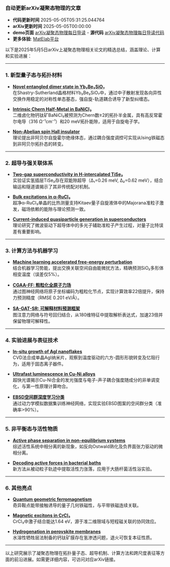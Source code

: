 ### 自动更新arXiv凝聚态物理的文章
  - **代码更新时间** 2025-05-05T05:31:25.044764
  - **arXiv更新时间** 2025-05-05T00:00:00
  - **demo页面** [arXiv凝聚态物理每日导读](https://iopwsy.github.io/arXiv_cond-mat/)  - **源代码** [arXiv凝聚态物理每日导读代码](https://github.com/iopwsy/arXiv_cond-mat/)
  - **更多体验**: [MatElab平台](https://in.iphy.ac.cn/eln/#/recday)

以下是2025年5月5日arXiv上凝聚态物理相关论文的精选总结，涵盖理论、计算和实验进展：

---

### **1. 新型量子态与拓扑材料**
- **[Novel entangled dimer state in Yb₂Be₂SiO₇](https://arxiv.org/abs/2505.00766)**  
  在Shastry-Sutherland晶格材料Yb₂Be₂SiO₇中，通过中子散射发现各向异性交换作用稳定的对称性单态基态，强自旋-轨道耦合诱导了新型纠缠态。

- **[Intrinsic Chern Half-Metal in BaNiCl₃](https://arxiv.org/abs/2505.00840)**  
  二维卤化物钙钛矿BaNiCl₃被预测为Chern数≥2的拓扑半金属，具有高反常霍尔电导（316 Ω⁻¹cm⁻¹）和20 meV拓扑能隙，适用于自旋电子学。

- **[Non-Abelian spin Hall insulator](https://arxiv.org/abs/2406.14617)**  
  理论提出非阿贝尔自旋霍尔绝缘体态，通过耦合强度调控可实现从Ising铁磁态到非阿贝尔拓扑态的转变。

---

### **2. 超导与强关联体系**
- **[Two-gap superconductivity in H-intercalated TiSe₂](https://arxiv.org/abs/2505.01334)**  
  实验证实氢插层TiSe₂存在双能隙超导（Δ₁=0.26 meV, Δ₂=0.62 meV），结合输运和隧道谱揭示了其非传统配对机制。

- **[Bulk excitations in α-RuCl₃](https://arxiv.org/abs/2505.00971)**  
  超净α-RuCl₃单晶的比热测量支持Kitaev量子自旋液体中的Majorana准粒子激发，磁场依赖的能隙与理论预测一致。

- **[Current-induced quasiparticle generation in superconductors](https://arxiv.org/abs/2505.00773)**  
  理论研究了微波驱动下超导体中的多光子辅助准粒子产生过程，对量子比特误差有重要影响。

---

### **3. 计算方法与机器学习**
- **[Machine learning accelerated free-energy perturbation](https://arxiv.org/abs/2505.00789)**  
  结合机器学习势能，提出交换关联空间自由能微扰方法，精确预测SiO₂多形体相变温度（误差仅5%）。

- **[CGAA-FF: 粗粒化全原子力场](https://arxiv.org/abs/2505.01058)**  
  通过图神经网络将原子坐标编码为粗粒化节点，实现计算效率22倍提升，保持力预测精度（RMSE 0.201 eV/Å）。

- **[SA-GAT-SR: 可解释材料预测框架](https://arxiv.org/abs/2505.00625)**  
  图注意力网络与符号回归结合，从180维特征中提取解析表达式，加速23倍并保留物理可解释性。

---

### **4. 实验进展与表征技术**
- **[In-situ growth of AgI nanoflakes](https://arxiv.org/abs/2505.01062)**  
  CVD法合成单晶AgI纳米片，观察到温度驱动的六方-圆形形貌转变及忆阻行为，适用于固态离子器件。

- **[Ultrafast luminescence in Cu-Ni alloys](https://arxiv.org/abs/2505.00905)**  
  超快光谱揭示Cu-Ni合金的发光强度与电子-声子耦合强度随成分的非单调变化，与第一性原理计算吻合。

- **[EBSD空间群深度学习分类](https://arxiv.org/abs/2504.21331)**  
  通过动力学模拟数据集训练神经网络，实现实验EBSD图案的空间群分类（准确率>90%）。

---

### **5. 非平衡态与活性物质**
- **[Active phase separation in non-equilibrium systems](https://arxiv.org/abs/2412.02854)**  
  综述活性系统中相分离的新现象，如反向Ostwald熟化及负界面张力驱动的微相分离。

- **[Decoding active forces in bacterial baths](https://arxiv.org/abs/2501.02236)**  
  新方法从被动粒子轨迹中提取活性力涨落，应用于大肠杆菌活性浴实验。

---

### **6. 其他亮点**
- **[Quantum geometric ferromagnetism](https://arxiv.org/abs/2505.01089)**  
  奇异鞍点能带接触诱导的量子几何铁磁性，与平带铁磁连续关联。

- **[Magnetic excitons in CrCl₃](https://arxiv.org/abs/2505.00920)**  
  CrCl₃中激子结合能达1.64 eV，源于准二维限域与短程磁关联的协同效应。

- **[Hydrogenation in perovskite membranes](https://arxiv.org/abs/2503.04197)**  
  水溶性牺牲层法制备的钙钛矿膜存在氢渗透问题，退火可恢复本征性质。

---

以上研究展示了凝聚态物理在拓扑量子态、超导机制、计算方法和跨尺度表征等方面的前沿进展。如需更详细内容，可访问对应arXiv链接。